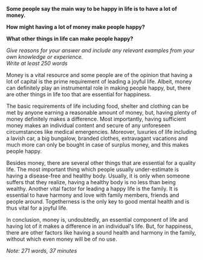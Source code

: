 **Some people say the main way to be happy in life is to have a lot of money.**   

**How might having a lot of money make people happy?**  

**What other things in life can make people happy?**  

*Give reasons for your answer and include any relevant examples from your own knowledge or experience.*  
*Write at least 250 words*  

Money is a vital resource and some people are of the opinion that having a lot of capital is the prime requirement of leading a joyful life. Albeit, money can definitely play an instrumental role in making people happy, but, there are other things in life too that are essential for happiness.

The basic requirements of life including food, shelter and clothing can be met by anyone earning a reasonable amount of money, but, having plenty of money definitely makes a difference. Most importantly, having sufficient money makes an individual content and secure of any unforeseen circumstances like medical emergencies. Moreover, luxuries of life including a lavish car, a big bungalow, branded clothes, extravagant vacations and much more can only be bought in case of surplus money, and this makes people happy.

Besides money, there are several other things that are essential for a quality life. The most important thing which people usually under-estimate is having a disease-free and healthy body. Usually, it is only when someone suffers that they realize, having a healthy body is no less than being wealthy. Another vital factor for leading a happy life is the family. It is essential to have harmony and love with family members, friends and people around. Togetherness is the only key to good mental health and is thus vital for a joyful life.

In conclusion, money is, undoubtedly, an essential component of life and having lot of it makes a difference in an individual's life. But, for happiness, there are other factors like having a sound health and harmony in the family, without which even money will be of no use.


*Note: 271 words, 37 minutes*
